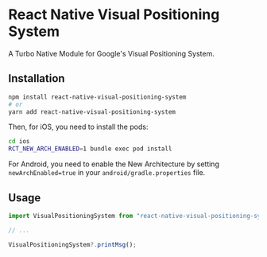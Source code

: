 # React Native Visual Positioning System

A Turbo Native Module for Google's Visual Positioning System.

## Installation

```sh
npm install react-native-visual-positioning-system
# or
yarn add react-native-visual-positioning-system
```

Then, for iOS, you need to install the pods:

```sh
cd ios
RCT_NEW_ARCH_ENABLED=1 bundle exec pod install
```

For Android, you need to enable the New Architecture by setting
`newArchEnabled=true` in your `android/gradle.properties` file.

## Usage

```javascript
import VisualPositioningSystem from "react-native-visual-positioning-system";

// ...

VisualPositioningSystem?.printMsg();
```
